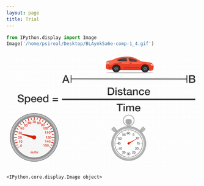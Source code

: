 ```yaml
---
layout: page
title: Trial
---
```



```python
from IPython.display import Image
Image('/home/psireal/Desktop/BLAynk5a6e-comp-1_4.gif')
```



![img](_images/pSFqt3l24y-comp-1_3.gif)

    <IPython.core.display.Image object>

